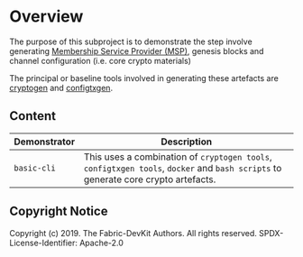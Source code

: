# Overview

The purpose of this subproject is to demonstrate the step involve generating [Membership Service Provider (MSP)](https://hyperledger-fabric.readthedocs.io/en/release-1.4/msp.html), genesis blocks and channel configuration (i.e. core crypto materials) 

The principal or baseline tools involved in generating these artefacts are [cryptogen](https://hyperledger-fabric.readthedocs.io/en/release-1.4/commands/cryptogen.html) and [configtxgen](https://hyperledger-fabric.readthedocs.io/en/release-1.4/commands/configtxgen.html).

## Content

| Demonstrator | Description |
| --- | --- |
| `basic-cli` |  This uses a combination of `cryptogen tools`, `configtxgen tools`, `docker` and `bash scripts` to generate core crypto artefacts. |

## Copyright Notice

Copyright (c) 2019. The Fabric-DevKit Authors. All rights reserved.
SPDX-License-Identifier: Apache-2.0
